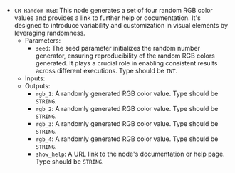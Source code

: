 - `CR Random RGB`: This node generates a set of four random RGB color values and provides a link to further help or documentation. It's designed to introduce variability and customization in visual elements by leveraging randomness.
    - Parameters:
        - `seed`: The seed parameter initializes the random number generator, ensuring reproducibility of the random RGB colors generated. It plays a crucial role in enabling consistent results across different executions. Type should be `INT`.
    - Inputs:
    - Outputs:
        - `rgb_1`: A randomly generated RGB color value. Type should be `STRING`.
        - `rgb_2`: A randomly generated RGB color value. Type should be `STRING`.
        - `rgb_3`: A randomly generated RGB color value. Type should be `STRING`.
        - `rgb_4`: A randomly generated RGB color value. Type should be `STRING`.
        - `show_help`: A URL link to the node's documentation or help page. Type should be `STRING`.
